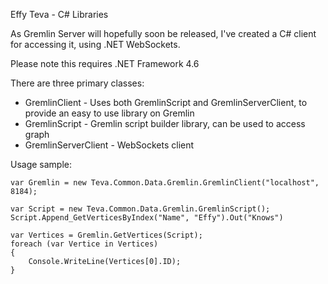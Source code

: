 Effy Teva - C# Libraries

As Gremlin Server will hopefully soon be released,
I've created a C# client for accessing it, using .NET WebSockets.

Please note this requires .NET Framework 4.6

There are three primary classes:
* GremlinClient - Uses both GremlinScript and GremlinServerClient, to provide an easy to use library on Gremlin
* GremlinScript - Gremlin script builder library, can be used to access graph
* GremlinServerClient - WebSockets client

Usage sample:

	var Gremlin = new Teva.Common.Data.Gremlin.GremlinClient("localhost", 8184);

	var Script = new Teva.Common.Data.Gremlin.GremlinScript();
	Script.Append_GetVerticesByIndex("Name", "Effy").Out("Knows")

	var Vertices = Gremlin.GetVertices(Script);
	foreach (var Vertice in Vertices)
	{
		Console.WriteLine(Vertices[0].ID);
	}
